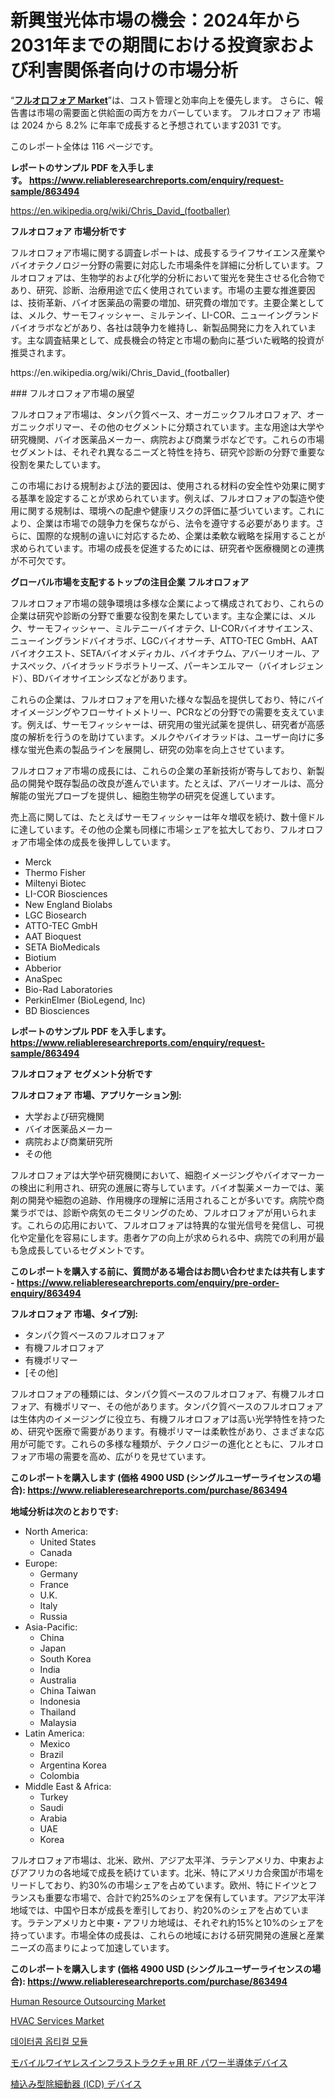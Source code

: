 <p><h1>新興蛍光体市場の機会：2024年から2031年までの期間における投資家および利害関係者向けの市場分析</h1></p><p>&ldquo;<strong><a href="https://www.reliableresearchreports.com/fluorophores-r863494">フルオロフォア Market</a></strong>&rdquo;は、コスト管理と効率向上を優先します。 さらに、報告書は市場の需要面と供給面の両方をカバーしています。 フルオロフォア 市場は 2024 から 8.2% に年率で成長すると予想されています2031 です。</p>
<p>このレポート全体は 116 ページです。</p>
<p><strong>レポートのサンプル PDF を入手します。&nbsp;<a href="https://www.reliableresearchreports.com/enquiry/request-sample/863494">https://www.reliableresearchreports.com/enquiry/request-sample/863494</a></strong></p>
<p><a href="https://en.wikipedia.org/wiki/Chris_David_(footballer)">https://en.wikipedia.org/wiki/Chris_David_(footballer)</a></p>
<p><strong>フルオロフォア 市場分析です</strong></p>
<p><p>フルオロフォア市場に関する調査レポートは、成長するライフサイエンス産業やバイオテクノロジー分野の需要に対応した市場条件を詳細に分析しています。フルオロフォアは、生物学的および化学的分析において蛍光を発生させる化合物であり、研究、診断、治療用途で広く使用されています。市場の主要な推進要因は、技術革新、バイオ医薬品の需要の増加、研究費の増加です。主要企業としては、メルク、サーモフィッシャー、ミルテンイ、LI-COR、ニューイングランドバイオラボなどがあり、各社は競争力を維持し、新製品開発に力を入れています。主な調査結果として、成長機会の特定と市場の動向に基づいた戦略的投資が推奨されます。</p></p>
<p>https://en.wikipedia.org/wiki/Chris_David_(footballer)</p>
<p><p>### フルオロフォア市場の展望</p><p>フルオロフォア市場は、タンパク質ベース、オーガニックフルオロフォア、オーガニックポリマー、その他のセグメントに分類されています。主な用途は大学や研究機関、バイオ医薬品メーカー、病院および商業ラボなどです。これらの市場セグメントは、それぞれ異なるニーズと特性を持ち、研究や診断の分野で重要な役割を果たしています。</p><p>この市場における規制および法的要因は、使用される材料の安全性や効果に関する基準を設定することが求められています。例えば、フルオロフォアの製造や使用に関する規制は、環境への配慮や健康リスクの評価に基づいています。これにより、企業は市場での競争力を保ちながら、法令を遵守する必要があります。さらに、国際的な規制の違いに対応するため、企業は柔軟な戦略を採用することが求められています。市場の成長を促進するためには、研究者や医療機関との連携が不可欠です。</p></p>
<p><strong>グローバル市場を支配するトップの注目企業 フルオロフォア</strong></p>
<p><p>フルオロフォア市場の競争環境は多様な企業によって構成されており、これらの企業は研究や診断の分野で重要な役割を果たしています。主な企業には、メルク、サーモフィッシャー、ミルテニーバイオテク、LI-CORバイオサイエンス、ニューイングランドバイオラボ、LGCバイオサーチ、ATTO-TEC GmbH、AATバイオクエスト、SETAバイオメディカル、バイオチウム、アバーリオール、アナスペック、バイオラッドラボラトリーズ、パーキンエルマー（バイオレジェンド）、BDバイオサイエンシズなどがあります。</p><p>これらの企業は、フルオロフォアを用いた様々な製品を提供しており、特にバイオイメージングやフローサイトメトリー、PCRなどの分野での需要を支えています。例えば、サーモフィッシャーは、研究用の蛍光試薬を提供し、研究者が高感度の解析を行うのを助けています。メルクやバイオラッドは、ユーザー向けに多様な蛍光色素の製品ラインを展開し、研究の効率を向上させています。</p><p>フルオロフォア市場の成長には、これらの企業の革新技術が寄与しており、新製品の開発や既存製品の改良が進んでいます。たとえば、アバーリオールは、高分解能の蛍光プローブを提供し、細胞生物学の研究を促進しています。</p><p>売上高に関しては、たとえばサーモフィッシャーは年々増収を続け、数十億ドルに達しています。その他の企業も同様に市場シェアを拡大しており、フルオロフォア市場全体の成長を後押ししています。</p></p>
<p><ul><li>Merck</li><li>Thermo Fisher</li><li>Miltenyi Biotec</li><li>LI-COR Biosciences</li><li>New England Biolabs</li><li>LGC Biosearch</li><li>ATTO-TEC GmbH</li><li>AAT Bioquest</li><li>SETA BioMedicals</li><li>Biotium</li><li>Abberior</li><li>AnaSpec</li><li>Bio-Rad Laboratories</li><li>PerkinElmer (BioLegend, Inc)</li><li>BD Biosciences</li></ul></p>
<p><strong>レポートのサンプル PDF を入手します。 <a href="https://www.reliableresearchreports.com/enquiry/request-sample/863494">https://www.reliableresearchreports.com/enquiry/request-sample/863494</a></strong></p>
<p><strong>フルオロフォア セグメント分析です</strong></p>
<p><strong>フルオロフォア 市場、アプリケーション別:</strong></p>
<p><ul><li>大学および研究機関</li><li>バイオ医薬品メーカー</li><li>病院および商業研究所</li><li>その他</li></ul></p>
<p><p>フルオロフォアは大学や研究機関において、細胞イメージングやバイオマーカーの検出に利用され、研究の進展に寄与しています。バイオ製薬メーカーでは、薬剤の開発や細胞の追跡、作用機序の理解に活用されることが多いです。病院や商業ラボでは、診断や病気のモニタリングのため、フルオロフォアが用いられます。これらの応用において、フルオロフォアは特異的な蛍光信号を発信し、可視化や定量化を容易にします。患者ケアの向上が求められる中、病院での利用が最も急成長しているセグメントです。</p></p>
<p><strong>このレポートを購入する前に、質問がある場合はお問い合わせまたは共有します - <a href="https://www.reliableresearchreports.com/enquiry/pre-order-enquiry/863494">https://www.reliableresearchreports.com/enquiry/pre-order-enquiry/863494</a></strong></p>
<p><strong>フルオロフォア 市場、タイプ別:</strong></p>
<p><ul><li>タンパク質ベースのフルオロフォア</li><li>有機フルオロフォア</li><li>有機ポリマー</li><li>[その他]</li></ul></p>
<p><p>フルオロフォアの種類には、タンパク質ベースのフルオロフォア、有機フルオロフォア、有機ポリマー、その他があります。タンパク質ベースのフルオロフォアは生体内のイメージングに役立ち、有機フルオロフォアは高い光学特性を持つため、研究や医療で需要があります。有機ポリマーは柔軟性があり、さまざまな応用が可能です。これらの多様な種類が、テクノロジーの進化とともに、フルオロフォア市場の需要を高め、広がりを見せています。</p></p>
<p><strong>このレポートを購入します (価格 4900 USD (シングルユーザーライセンスの場合): <a href="https://www.reliableresearchreports.com/purchase/863494">https://www.reliableresearchreports.com/purchase/863494</a></strong></p>
<p><strong>地域分析は次のとおりです:</strong></p>
<p><ul>
    <li>
        North America:
        <ul>
            <li>United States</li>
            <li>Canada</li>
        </ul>
    </li>
    <li>
        Europe:
        <ul>
            <li>Germany</li>
            <li>France</li>
            <li>U.K.</li>
            <li>Italy</li>
            <li>Russia</li>
        </ul>
    </li>
    <li>
        Asia-Pacific:
        <ul>
            <li>China</li>
            <li>Japan</li>
            <li>South Korea</li>
            <li>India</li>
            <li>Australia</li>
            <li>China Taiwan</li>
            <li>Indonesia</li>
            <li>Thailand</li>
            <li>Malaysia</li>
        </ul>
    </li>
    <li>
        Latin America:
        <ul>
            <li>Mexico</li>
            <li>Brazil</li>
            <li>Argentina Korea</li>
            <li>Colombia</li>
        </ul>
    </li>
    <li>
        Middle East & Africa:
        <ul>
            <li>Turkey</li>
            <li>Saudi</li>
            <li>Arabia</li>
            <li>UAE</li>
            <li>Korea</li>
        </ul>
    </li>
    </ul></p>
<p><p>フルオロフォア市場は、北米、欧州、アジア太平洋、ラテンアメリカ、中東およびアフリカの各地域で成長を続けています。北米、特にアメリカ合衆国が市場をリードしており、約30%の市場シェアを占めています。欧州、特にドイツとフランスも重要な市場で、合計で約25%のシェアを保有しています。アジア太平洋地域では、中国や日本が成長を牽引しており、約20%のシェアを占めています。ラテンアメリカと中東・アフリカ地域は、それぞれ約15%と10%のシェアを持っています。市場全体の成長は、これらの地域における研究開発の進展と産業ニーズの高まりによって加速しています。</p></p>
<p><strong>このレポートを購入します (価格 4900 USD (シングルユーザーライセンスの場合): <a href="https://www.reliableresearchreports.com/purchase/863494">https://www.reliableresearchreports.com/purchase/863494</a></strong></p>
<p><p><a href="https://www.linkedin.com/pulse/role-human-resource-outsourcing-market-applications-bfsihealthcareithospitalityretailother-diirc?trackingId=TssHIVqsSIOHb8D2T3i8sg%3D%3D">Human Resource Outsourcing Market</a></p><p><a href="https://www.linkedin.com/pulse/hvac-services-market-size-share-competitive-landscape-qe2cc?trackingId=MNKBAggQT8ihFh9Km%2Byqxw%3D%3D">HVAC Services Market</a></p><p><a href="https://medium.com/@rudyswaniafgwski56664/%EB%8D%B0%EC%9D%B4%ED%84%B0-%ED%86%B5%EC%8B%A0-%EA%B4%91-%EB%AA%A8%EB%93%88-%EC%8B%9C%EC%9E%A5-%EA%B8%80%EB%A1%9C%EB%B2%8C-%EB%B0%8F-%EC%A7%80%EC%97%AD-%EB%B6%84%EC%84%9D-%EC%A7%80%EC%97%AD-%EA%B5%AD%EA%B0%80-%EC%88%98%EC%A4%80-%EB%B6%84%EC%84%9D-%EB%B0%8F-%EA%B2%BD%EC%9F%81-%EA%B5%AC%EB%8F%84%EC%97%90-%EC%B4%88%EC%A0%90-d645f0b097d0">데이터콤 옵티컬 모듈</a></p><p><a href="https://medium.com/@raap8632/%E6%AC%A1%E3%81%AE%E6%96%87%E7%AB%A0%E3%82%92%E6%97%A5%E6%9C%AC%E8%AA%9E%E3%81%AB%E7%BF%BB%E8%A8%B3%E3%81%97%E3%81%BE%E3%81%99-f29831c72b7b">モバイルワイヤレスインフラストラクチャ用 RF パワー半導体デバイス</a></p><p><a href="https://medium.com/@raap8632/implantable-cardioverter-defibrillator-icd-devices-market-%E3%81%AF-%E3%82%B3%E3%82%B9%E3%83%88%E7%AE%A1%E7%90%86%E3%81%A8%E5%8A%B9%E7%8E%87%E5%90%91%E4%B8%8A%E3%82%92%E5%84%AA%E5%85%88%E3%81%97%E3%81%BE%E3%81%99-040a61e83dce">植込み型除細動器 (ICD) デバイス</a></p></p>